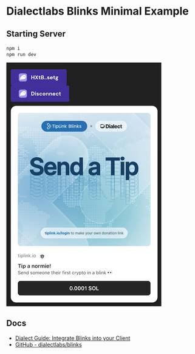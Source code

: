 # Dialectlabs Blinks Minimal Example
## Starting Server
```
npm i
npm run dev
```

![screenshot](https://raw.githubusercontent.com/Superteam-Japan/dialectlabs-blinks-minimal-example/main/docs/tiplink.png)

## Docs
- [Dialect Guide: Integrate Blinks into your Client](https://docs.dialect.to/documentation/actions/guide-integrate-blinks-into-your-client)
- [GitHub - dialectlabs/blinks](https://github.com/dialectlabs/blinks)
